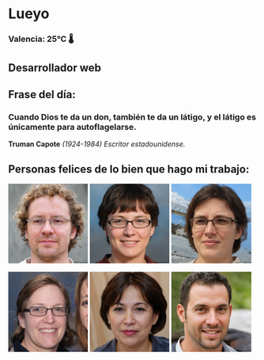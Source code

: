 # Lueyo
### Valencia:  25°C 🌡️
## Desarrollador web
## Frase del día:
<!-- START QUOTE -->
### Cuando Dios te da un don, también te da un látigo, y el látigo es únicamente para autoflagelarse.
**Truman Capote** *(1924-1984) Escritor estadounidense.*
<!-- END QUOTE -->






## Personas felices de lo bien que hago mi trabajo:

<p float="left">
  <img src="src/image_0.png" width="32%" />
  <img src="src/image_1.png" width="32%" /> 
  <img src="src/image_2.png" width="32%" />
</p>
<p float="left">
  <img src="src/image_3.png" width="32%" />
  <img src="src/image_4.png" width="32%" /> 
  <img src="src/image_5.png" width="32%" />
</p>
